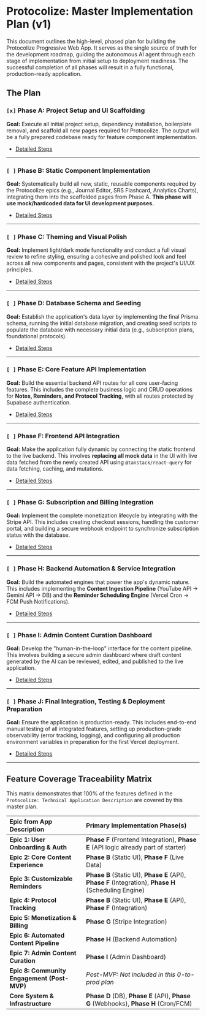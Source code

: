 # **Protocolize: Master Implementation Plan (v1)**

This document outlines the high-level, phased plan for building the Protocolize Progressive Web App. It serves as the single source of truth for the development roadmap, guiding the autonomous AI agent through each stage of implementation from initial setup to deployment readiness. The successful completion of all phases will result in a fully functional, production-ready application.

## The Plan

### `[x]` Phase A: Project Setup and UI Scaffolding
**Goal:** Execute all initial project setup, dependency installation, boilerplate removal, and scaffold all new pages required for Protocolize. The output will be a fully prepared codebase ready for feature component implementation.

*   [Detailed Steps](./docs/phases/phase-a-project-setup-and-ui-scaffolding.md)

---
### `[ ]` Phase B: Static Component Implementation
**Goal:** Systematically build all new, static, reusable components required by the Protocolize epics (e.g., Journal Editor, SRS Flashcard, Analytics Charts), integrating them into the scaffolded pages from Phase A. **This phase will use mock/hardcoded data for UI development purposes.**

*   [Detailed Steps](./docs/phases/phase-b-static-component-implementation.md)

---
### `[ ]` Phase C: Theming and Visual Polish
**Goal:** Implement light/dark mode functionality and conduct a full visual review to refine styling, ensuring a cohesive and polished look and feel across all new components and pages, consistent with the project's UI/UX principles.

*   [Detailed Steps](./docs/phases/phase-c-theming-and-visual-polish.md)

---
### `[ ]` Phase D: Database Schema and Seeding
**Goal:** Establish the application's data layer by implementing the final Prisma schema, running the initial database migration, and creating seed scripts to populate the database with necessary initial data (e.g., subscription plans, foundational protocols).

*   [Detailed Steps](./docs/phases/phase-d-database-schema-and-seeding.md)

---
### `[ ]` Phase E: Core Feature API Implementation
**Goal:** Build the essential backend API routes for all core user-facing features. This includes the complete business logic and CRUD operations for **Notes, Reminders, and Protocol Tracking**, with all routes protected by Supabase authentication.

*   [Detailed Steps](./docs/phases/phase-e-core-feature-api-implementation.md)

---
### `[ ]` Phase F: Frontend API Integration
**Goal:** Make the application fully dynamic by connecting the static frontend to the live backend. This involves **replacing all mock data** in the UI with live data fetched from the newly created API using `@tanstack/react-query` for data fetching, caching, and mutations.

*   [Detailed Steps](./docs/phases/phase-f-frontend-api-integration.md)

---
### `[ ]` Phase G: Subscription and Billing Integration
**Goal:** Implement the complete monetization lifecycle by integrating with the Stripe API. This includes creating checkout sessions, handling the customer portal, and building a secure webhook endpoint to synchronize subscription status with the database.

*   [Detailed Steps](./docs/phases/phase-g-subscription-and-billing-integration.md)

---
### `[ ]` Phase H: Backend Automation & Service Integration
**Goal:** Build the automated engines that power the app's dynamic nature. This includes implementing the **Content Ingestion Pipeline** (YouTube API -> Gemini API -> DB) and the **Reminder Scheduling Engine** (Vercel Cron -> FCM Push Notifications).

*   [Detailed Steps](./docs/phases/phase-h-backend-automation-and-services.md)

---
### `[ ]` Phase I: Admin Content Curation Dashboard
**Goal:** Develop the "human-in-the-loop" interface for the content pipeline. This involves building a secure admin dashboard where draft content generated by the AI can be reviewed, edited, and published to the live application.

*   [Detailed Steps](./docs/phases/phase-i-admin-content-curation-dashboard.md)

---
### `[ ]` Phase J: Final Integration, Testing & Deployment Preparation
**Goal:** Ensure the application is production-ready. This includes end-to-end manual testing of all integrated features, setting up production-grade observability (error tracking, logging), and configuring all production environment variables in preparation for the first Vercel deployment.

*   [Detailed Steps](./docs/phases/phase-j-final-testing-and-deployment-prep.md)

---
## Feature Coverage Traceability Matrix

This matrix demonstrates that 100% of the features defined in the `Protocolize: Technical Application Description` are covered by this master plan.

| Epic from App Description | Primary Implementation Phase(s) |
| :--- | :--- |
| **Epic 1: User Onboarding & Auth** | **Phase F** (Frontend Integration), **Phase E** (API logic already part of starter) |
| **Epic 2: Core Content Experience** | **Phase B** (Static UI), **Phase F** (Live Data) |
| **Epic 3: Customizable Reminders** | **Phase B** (Static UI), **Phase E** (API), **Phase F** (Integration), **Phase H** (Scheduling Engine) |
| **Epic 4: Protocol Tracking** | **Phase B** (Static UI), **Phase E** (API), **Phase F** (Integration) |
| **Epic 5: Monetization & Billing** | **Phase G** (Stripe Integration) |
| **Epic 6: Automated Content Pipeline** | **Phase H** (Backend Automation) |
| **Epic 7: Admin Content Curation** | **Phase I** (Admin Dashboard) |
| **Epic 8: Community Engagement (Post-MVP)** | *Post-MVP: Not included in this 0-to-prod plan* |
| **Core System & Infrastructure** | **Phase D** (DB), **Phase E** (API), **Phase G** (Webhooks), **Phase H** (Cron/FCM) |